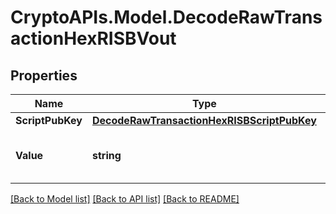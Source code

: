 # CryptoAPIs.Model.DecodeRawTransactionHexRISBVout

## Properties

Name | Type | Description | Notes
------------ | ------------- | ------------- | -------------
**ScriptPubKey** | [**DecodeRawTransactionHexRISBScriptPubKey**](DecodeRawTransactionHexRISBScriptPubKey.md) |  | 
**Value** | **string** | Represents the sent/received amount. | [optional] 

[[Back to Model list]](../README.md#documentation-for-models) [[Back to API list]](../README.md#documentation-for-api-endpoints) [[Back to README]](../README.md)

